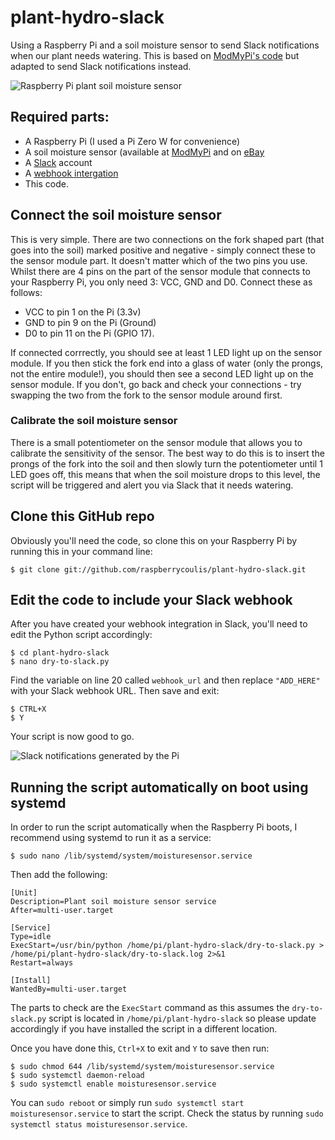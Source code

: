 # plant-hydro-slack
Using a Raspberry Pi and a soil moisture sensor to send Slack notifications when our plant needs watering. This is based on [ModMyPi's code](https://www.modmypi.com/blog/raspberry-pi-plant-pot-moisture-sensor-with-email-notification-tutorial) but adapted to send Slack notifications instead.

![Raspberry Pi plant soil moisture sensor](https://www.raspberrycoulis.co.uk/wp-content/uploads/2017/09/IMG_1507.jpg)

## Required parts:
* A Raspberry Pi (I used a Pi Zero W for convenience)
* A soil moisture sensor (available at [ModMyPi](https://www.modmypi.com/electronics/sensors-347/soil-moisture-sensor/?r=raspberrycoulis) and on [eBay](https://www.ebay.co.uk/sch/i.html?_from=R40&_trksid=p2380057.m570.l1313.TR0.TRC0.H0.Xsoil+moisture+sensor.TRS0&_nkw=soil+moisture+sensor&_sacat=0)
* A [Slack](https://slack.com/) account
* A [webhook intergation](https://api.slack.com/custom-integrations/incoming-webhooks)
* This code.

## Connect the soil moisture sensor
This is very simple. There are two connections on the fork shaped part (that goes into the soil) marked positive and negative - simply connect these to the sensor module part. It doesn't matter which of the two pins you use. Whilst there are 4 pins on the part of the sensor module that connects to your Raspberry Pi, you only need 3: VCC, GND and D0. Connect these as follows:
* VCC to pin 1 on the Pi (3.3v)
* GND to pin 9 on the Pi (Ground)
* D0 to pin 11 on the Pi (GPIO 17).

If connected corrrectly, you should see at least 1 LED light up on the sensor module. If you then stick the fork end into a glass of water (only the prongs, not the entire module!), you should then see a second LED light up on the sensor module. If you don't, go back and check your connections - try swapping the two from the fork to the sensor module around first.

### Calibrate the soil moisture sensor
There is a small potentiometer on the sensor module that allows you to calibrate the sensitivity of the sensor. The best way to do this is to insert the prongs of the fork into the soil and then slowly turn the potentiometer until 1 LED goes off, this means that when the soil moisture drops to this level, the script will be triggered and alert you via Slack that it needs watering.

## Clone this GitHub repo
Obviously you'll need the code, so clone this on your Raspberry Pi by running this in your command line:
```
$ git clone git://github.com/raspberrycoulis/plant-hydro-slack.git
```

## Edit the code to include your Slack webhook
After you have created your webhook integration in Slack, you'll need to edit the Python script accordingly:
```
$ cd plant-hydro-slack
$ nano dry-to-slack.py
```
Find the variable on line 20 called `webhook_url` and then replace `"ADD_HERE"` with your Slack webhook URL. Then save and exit:
```
$ CTRL+X
$ Y
```
Your script is now good to go.

![Slack notifications generated by the Pi](https://www.raspberrycoulis.co.uk/wp-content/uploads/2017/09/IMG_1509.jpg)

## Running the script automatically on boot using systemd
In order to run the script automatically when the Raspberry Pi boots, I recommend using systemd to run it as a service:

```
$ sudo nano /lib/systemd/system/moisturesensor.service
```

Then add the following:

```
[Unit]
Description=Plant soil moisture sensor service
After=multi-user.target

[Service]
Type=idle
ExecStart=/usr/bin/python /home/pi/plant-hydro-slack/dry-to-slack.py > /home/pi/plant-hydro-slack/dry-to-slack.log 2>&1
Restart=always

[Install]
WantedBy=multi-user.target
```

The parts to check are the `ExecStart` command as this assumes the `dry-to-slack.py` script is located in `/home/pi/plant-hydro-slack` so please update accordingly if you have installed the script in a different location.

Once you have done this, `Ctrl+X` to exit and `Y` to save then run:

```
$ sudo chmod 644 /lib/systemd/system/moisturesensor.service
$ sudo systemctl daemon-reload
$ sudo systemctl enable moisturesensor.service
```

You can `sudo reboot` or simply run `sudo systemctl start moisturesensor.service` to start the script. Check the status by running `sudo systemctl status moisturesensor.service`.

